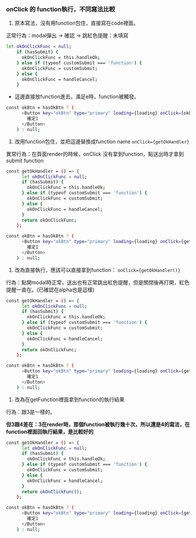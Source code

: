 ### onClick 的 function執行，不同寫法比較

1. 原本寫法，沒有用function包住，直接寫在code裡面。

正常行為：modal彈出 → 確認 → 跳紅色提醒：未填寫

```bash
let okOnClickFunc = null;
    if (hasSubmit) {
      okOnClickFunc = this.handleOk;
    } else if (typeof customSubmit === 'function') {
      okOnClickFunc = customSubmit;
    } else {
      okOnClickFunc = handleCancel;
    }
```

- 這邊直接放function進去，滿足e時，function被觸發。

```bash
const okBtn = hasOkBtn ? (
      <Button key="okBtn" type="primary" loading={loading} onClick={okOnClickFunc}>
        確定1
      </Button>
    ) : null;
```

1. 改用function包住，並把這邊替換成function name `onClick={getOkHandler}`

異常行為：在頁面render的時候，onClick 沒有拿到function，點送出時才拿到submit function

```bash
const getOkHandler = () => {
      let okOnClickFunc = null;
      if (hasSubmit) {
        okOnClickFunc = this.handleOk;
      } else if (typeof customSubmit === 'function') {
        okOnClickFunc = customSubmit;
      } else {
        okOnClickFunc = handleCancel;
      }
      return okOnClickFunc;
    };
```

```bash
const okBtn = hasOkBtn ? (
      <Button key="okBtn" type="primary" loading={loading} onClick={getOkHandler}>
        確定1
      </Button>
    ) : null;
```

1. 改為直接執行，應該可以直接拿到function： `onClick={getOkHandler()}`

行為：點開modal時正常，送出也有正常跳出紅色提醒，但是關閉後再打開，紅色提醒一直在。(已確認在alpha也是這樣)

```bash
const getOkHandler = () => {
      let okOnClickFunc = null;
      if (hasSubmit) {
        okOnClickFunc = this.handleOk;
      } else if (typeof customSubmit === 'function') {
        okOnClickFunc = customSubmit;
      } else {
        okOnClickFunc = handleCancel;
      }
      return okOnClickFunc;
    };
```

```bash
const okBtn = hasOkBtn ? (
      <Button key="okBtn" type="primary" loading={loading} onClick={getOkHandler()}>
        確定1
      </Button>
    ) : null;
```

1. 改為在getFunction裡面拿到function的執行結果

行為：跟3是一樣的。

**但3跟4差在：3在render時，那個function被執行幾十次，所以還是4的寫法，在function裡面回執行結果，是比較好的**

```bash
const getOkHandler = () => {
      let okOnClickFunc = null;
      if (hasSubmit) {
        okOnClickFunc = this.handleOk;
      } else if (typeof customSubmit === 'function') {
        okOnClickFunc = customSubmit;
      } else {
        okOnClickFunc = handleCancel;
      }
      return okOnClickFunc();
    };
```

```bash
const okBtn = hasOkBtn ? (
      <Button key="okBtn" type="primary" loading={loading} onClick={getOkHandler}>
        確定1
      </Button>
    ) : null;
```

